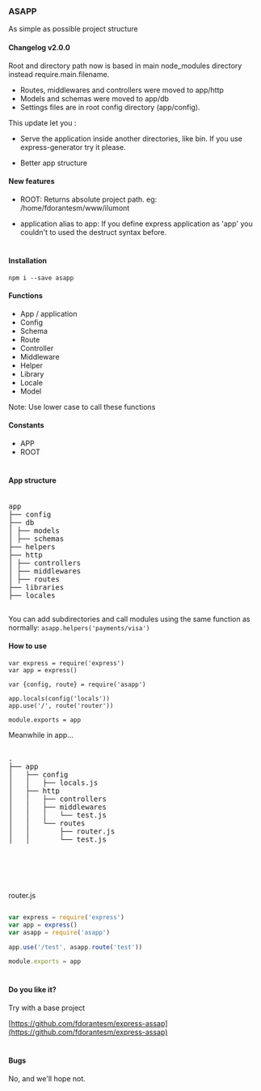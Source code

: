 ### ASAPP

As simple as possible project structure

#### Changelog v2.0.0

Root and directory path now is based in main node_modules directory instead require.main.filename.

* Routes, middlewares and controllers were moved to app/http
* Models and schemas were moved to app/db
* Settings files are in root config directory (app/config).

This update let you :

* Serve the application inside another directories, like bin. If you use express-generator try it please.

* Better app structure

#### New features

* ROOT: Returns absolute project path. eg: /home/fdorantesm/www/ilumont

* application alias to app: If you define express application as 'app' you couldn't to used the destruct syntax before.

#

#### Installation

```
npm i --save asapp
```

#### Functions

* App / application
* Config
* Schema
* Route
* Controller
* Middleware
* Helper
* Library
* Locale
* Model

Note: Use lower case to call these functions

#### Constants

* APP
* ROOT

#

#### App structure


<pre>

app
├── config
├── db
│ ├── models
│ ├── schemas
├── helpers
├── http
│ ├── controllers
│ ├── middlewares
│ ├── routes
├── libraries
├── locales

</pre>

You can add subdirectories and call modules using the same function as normally: `asapp.helpers('payments/visa')`

#### How to use

```
var express = require('express')
var app = express()

var {config, route} = require('asapp')

app.locals(config('locals'))
app.use('/', route('router'))

module.exports = app

```

Meanwhile in app...


<pre>

.
├── app
│   ├── config
│   │   ├── locals.js
│   ├── http
│   │   ├── controllers
│   │   ├── middlewares
│   │   │   └── test.js
│   │   └── routes
│   │       ├── router.js
│   │       └── test.js





</pre>
router.js
```js

var express = require('express')
var app = express()
var asapp = require('asapp')

app.use('/test', asapp.route('test'))

module.exports = app

```

#

#### Do you like it? 

Try with a base project

[https://github.com/fdorantesm/express-assap](https://github.com/fdorantesm/express-assap)

# 

#### Bugs
No, and we'll hope not.

